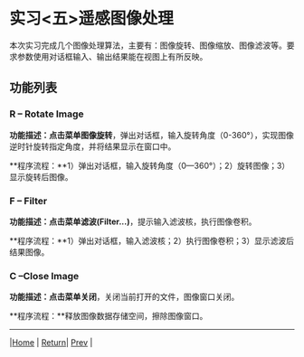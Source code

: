 # 实习<五>遥感图像处理
本次实习完成几个图像处理算法，主要有：图像旋转、图像缩放、图像滤波等。要求参数使用对话框输入、输出结果能在视图上有所反映。

## 功能列表
### **R – Rotate Image**

**功能描述：**点击菜单**图像旋转**，弹出对话框，输入旋转角度（0-360°），实现图像逆时针旋转指定角度，并将结果显示在窗口中。

**程序流程：**1）弹出对话框，输入旋转角度（0—360°）；2）旋转图像；3）显示旋转后图像。

### **F – Filter**

**功能描述：**点击菜单**滤波(Filter...)**，提示输入滤波核，执行图像卷积。

**程序流程：**1）弹出对话框，输入滤波核；2）执行图像卷积；3）显示滤波后结果图像。


### **C –Close Image**

**功能描述：**点击菜单**关闭**，关闭当前打开的文件，图像窗口关闭。

**程序流程：**释放图像数据存储空间，擦除图像窗口。

---
|[Home](https://cugwhp.github.io/OOPCPP/CourseDesign/CourseDesignNew.html#%E8%AF%BE%E8%AE%BE%E5%86%85%E5%AE%B9) | [Return](#功能列表)| [Prev](./D4_Statistics.md) |
